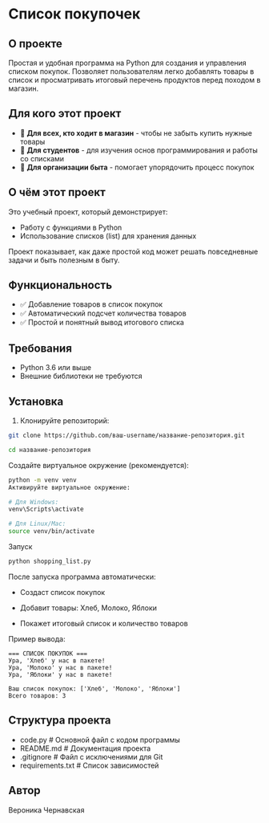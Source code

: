 # Список покупочек

## О проекте

Простая и удобная программа на Python для создания и управления списком покупок. Позволяет пользователям легко добавлять товары в список и просматривать итоговый перечень продуктов перед походом в магазин.

## Для кого этот проект

- 🔹 **Для всех, кто ходит в магазин** - чтобы не забыть купить нужные товары
- 🔹 **Для студентов** - для изучения основ программирования и работы со списками
- 🔹 **Для организации быта** - помогает упорядочить процесс покупок

## О чём этот проект

Это учебный проект, который демонстрирует:
- Работу с функциями в Python
- Использование списков (list) для хранения данных

Проект показывает, как даже простой код может решать повседневные задачи и быть полезным в быту.

## Функциональность

- ✅ Добавление товаров в список покупок
- ✅ Автоматический подсчет количества товаров
- ✅ Простой и понятный вывод итогового списка

## Требования

- Python 3.6 или выше
- Внешние библиотеки не требуются

## Установка

1. Клонируйте репозиторий:
```bash
git clone https://github.com/ваш-username/название-репозитория.git

cd название-репозитория
```
Создайте виртуальное окружение (рекомендуется):

```bash
python -m venv venv
Активируйте виртуальное окружение:
```
```bash
# Для Windows:
venv\Scripts\activate

# Для Linux/Mac:
source venv/bin/activate
```
Запуск

```bash
python shopping_list.py
```
После запуска программа автоматически:

- Создаст список покупок

- Добавит товары: Хлеб, Молоко, Яблоки

- Покажет итоговый список и количество товаров

Пример вывода:
```text
=== СПИСОК ПОКУПОК ===
Ура, 'Хлеб' у нас в пакете!
Ура, 'Молоко' у нас в пакете!
Ура, 'Яблоки' у нас в пакете!

Ваш список покупок: ['Хлеб', 'Молоко', 'Яблоки']
Всего товаров: 3
```
## Структура проекта

- code.py    # Основной файл с кодом программы
- README.md          # Документация проекта
- .gitignore         # Файл с исключениями для Git
- requirements.txt   # Список зависимостей 

## Автор
Вероника Чернавская